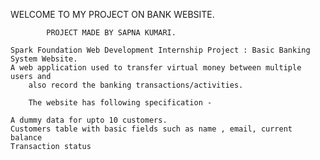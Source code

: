 WELCOME TO MY PROJECT ON BANK WEBSITE.

			PROJECT MADE BY SAPNA KUMARI.

	Spark Foundation Web Development Internship Project : Basic Banking System Website.
	A web application used to transfer virtual money between multiple users and 
		also record the banking transactions/activities.

        The website has following specification -

	A dummy data for upto 10 customers.
	Customers table with basic fields such as name , email, current balance
	Transaction status